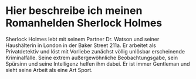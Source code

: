 # Hier beschreibe ich meinen Romanhelden Sherlock Holmes

Sherlock Holmes lebt mit seinem Partner Dr. Watson und seiner Haushälterin in London in der Baker Street 211a. Er arbeitet als Privatdetektiv und löst mit Vorliebe zunächst völlig unlösbar erscheinende Kriminalfälle. Seine extrem außergewöhnliche Beobachtungsgabe, sein Spürsinn und seine Intelligenz helfen ihm dabei. Er ist immer Gentleman und sieht seine Arbeit als eine Art Sport.
